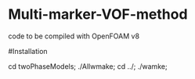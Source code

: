 # Multi-marker-VOF-method
code to be compiled with OpenFOAM v8

#Installation

cd twoPhaseModels; ./Allwmake; cd ../; ./wamke;


